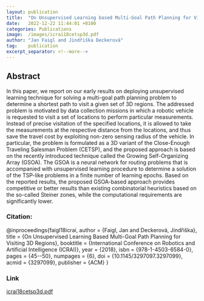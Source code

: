 ```yaml
---
layout: publication
title:  "On Unsupervised Learning based Multi-Goal Path Planning for Visiting 3D Regions"
date:   2022-12-22 11:44:01 +0100
categories: Publications
image:  /images/icrai18cetsp3d.pdf
author: "Jan Faigl and Jindřiška Deckerová"
tag:    publication
excerpt_separator: <!--more-->
---
```

<!--more-->

## Abstract 
In this paper, we report on our early results on deploying unsupervised learning technique for solving a multi-goal path planning problem to determine a shortest path to visit a given set of 3D regions. The addressed problem is motivated by data collection missions in which a robotic vehicle is requested to visit a set of locations to perform particular measurements. Instead of precise visitation of the specified locations, it is allowed to take the measurements at the respective distance from the locations, and thus save the travel cost by exploiting non-zero sensing radius of the vehicle. In particular, the problem is formulated as a 3D variant of the Close-Enough Traveling Salesman Problem (CETSP), and the proposed approach is based on the recently introduced technique called the Growing Self-Organizing Array (GSOA). The GSOA is a neural network for routing problems that is accompanied with unsupervised learning procedure to determine a solution of the TSP-like problems in a finite number of learning epochs. Based on the reported results, the proposed GSOA-based approach provides competitive or better results than existing combinatorial heuristics based on the so-called Steiner zones, while the computational requirements are significantly lower.

### Citation:
<div>
@inproceedings{faigl18icrai,
  author = {Faigl, Jan and Deckerová, Jindřiška},
  title = {On Unsupervised Learning Based Multi-Goal Path Planning for Visiting 3D Regions},
  booktitle = {International Conference on Robotics and Artificial Intelligence (ICRAI)},
  year = {2018},
  isbn = {978-1-4503-6584-0},
  pages = {45--50},
  numpages = {6},
  doi = {10.1145/3297097.3297099},
  acmid = {3297099},
  publisher = {ACM}
}
</div>

### Link
[icrai18cetsp3d.pdf](https://comrob.fel.cvut.cz/papers/icrai18cetsp3d.pdf)

<!-- ![test](/images/tspns.pdf){:class="post-img"} -->